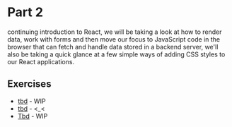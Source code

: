 # Part 2

continuing introduction to React, we will be taking a look at how to render data, work with forms and then move our focus to JavaScript code in the browser that can fetch and handle data stored in a backend server, we'll also be taking a quick glance at a few simple ways of adding CSS styles to our React applications.

## Exercises

-  [tbd](./tbd) - WIP
-  [tbd](./tbd) - <_<
-  [Tbd](./tbd) - WIP



